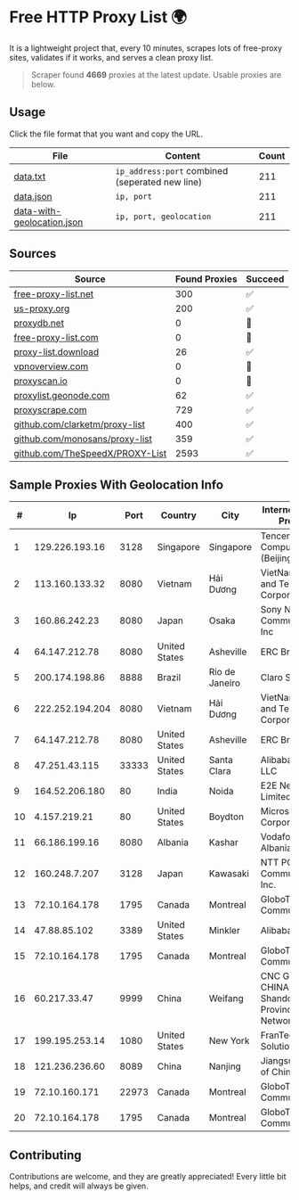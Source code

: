 
# Free HTTP Proxy List 🌍

It is a lightweight project that, every 10 minutes, scrapes lots of free-proxy sites, validates if it works, and serves a clean proxy list.


> Scraper found **4669** proxies at the latest update. Usable proxies are below.

## Usage

Click the file format that you want and copy the URL.


|File|Content|Count|
|----|-------|-----|
|[data.txt](https://raw.githubusercontent.com/themiralay/Proxy-List-World/master/data.txt)|`ip_address:port` combined (seperated new line)|211|
|[data.json](https://raw.githubusercontent.com/themiralay/Proxy-List-World/master/data.json)|`ip, port`|211|
|[data-with-geolocation.json](https://raw.githubusercontent.com/themiralay/Proxy-List-World/master/data-with-geolocation.json)|`ip, port, geolocation`|211|

## Sources

|Source|Found Proxies|Succeed|
|------|-------------|-------|
|[free-proxy-list.net](https://free-proxy-list.net)|300|✅|
|[us-proxy.org](https://www.us-proxy.org)|200|✅|
|[proxydb.net](http://proxydb.net)|0|🚫|
|[free-proxy-list.com](https://free-proxy-list.com/?page=&port=&type%5B%5D=http&type%5B%5D=https&up_time=0&search=Search)|0|🚫|
|[proxy-list.download](https://www.proxy-list.download/HTTP)|26|✅|
|[vpnoverview.com](https://vpnoverview.com/privacy/anonymous-browsing/free-proxy-servers)|0|🚫|
|[proxyscan.io](https://www.proxyscan.io)|0|🚫|
|[proxylist.geonode.com](https://proxylist.geonode.com/api/proxy-list?limit=300&page=1&sort_by=lastChecked&sort_type=desc&protocols=http,https)|62|✅|
|[proxyscrape.com](https://api.proxyscrape.com/v2/?request=displayproxies&protocol=http&timeout=10000&country=all&ssl=all&anonymity=all)|729|✅|
|[github.com/clarketm/proxy-list](https://raw.githubusercontent.com/clarketm/proxy-list/master/proxy-list-raw.txt)|400|✅|
|[github.com/monosans/proxy-list](https://raw.githubusercontent.com/monosans/proxy-list/main/proxies/http.txt)|359|✅|
|[github.com/TheSpeedX/PROXY-List](https://raw.githubusercontent.com/TheSpeedX/PROXY-List/master/http.txt)|2593|✅|


## Sample Proxies With Geolocation Info

|#|Ip|Port|Country|City|Internet Service Provider|
|-|--|----|-------|----|-------------------------|
|1|129.226.193.16|3128|Singapore|Singapore|Tencent Cloud Computing (Beijing) Co|
|2|113.160.133.32|8080|Vietnam|Hải Dương|VietNam Post and Telecom Corporation|
|3|160.86.242.23|8080|Japan|Osaka|Sony Network Communications Inc|
|4|64.147.212.78|8080|United States|Asheville|ERC Broadband|
|5|200.174.198.86|8888|Brazil|Rio de Janeiro|Claro S.A|
|6|222.252.194.204|8080|Vietnam|Hải Dương|VietNam Post and Telecom Corporation|
|7|64.147.212.78|8080|United States|Asheville|ERC Broadband|
|8|47.251.43.115|33333|United States|Santa Clara|Alibaba Cloud LLC|
|9|164.52.206.180|80|India|Noida|E2E Networks Limited|
|10|4.157.219.21|80|United States|Boydton|Microsoft Corporation|
|11|66.186.199.16|8080|Albania|Kashar|Vodafone Albania Sh.A.|
|12|160.248.7.207|3128|Japan|Kawasaki|NTT PC Communications, Inc.|
|13|72.10.164.178|1795|Canada|Montreal|GloboTech Communications|
|14|47.88.85.102|3389|United States|Minkler|Alibaba.com LLC|
|15|72.10.164.178|1795|Canada|Montreal|GloboTech Communications|
|16|60.217.33.47|9999|China|Weifang|CNC Group CHINA169 Shandong Province Network|
|17|199.195.253.14|1080|United States|New York|FranTech Solutions|
|18|121.236.236.60|8089|China|Nanjing|Jiangsu Network of ChinaTelecom|
|19|72.10.160.171|22973|Canada|Montreal|GloboTech Communications|
|20|72.10.164.178|1795|Canada|Montreal|GloboTech Communications|



## Contributing

Contributions are welcome, and they are greatly appreciated! Every
little bit helps, and credit will always be given.

